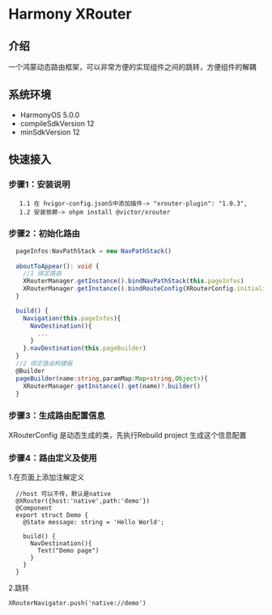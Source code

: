 # Harmony XRouter 

## 介绍
一个鸿蒙动态路由框架，可以非常方便的实现组件之间的跳转，方便组件的解耦

## 系统环境
- HarmonyOS 5.0.0
- compileSdkVersion
  12
- minSdkVersion
  12

## 快速接入

### 步骤1：安装说明
```
   1.1 在 hvigor-config.json5中添加插件-> "xrouter-plugin": "1.0.3",
   1.2 安装依赖-> ohpm install @victor/xrouter
```

### 步骤2：初始化路由


```ts
  pageInfos:NavPathStack = new NavPathStack()
    
  aboutToAppear(): void {
    //1 绑定路由
    XRouterManager.getInstance().bindNavPathStack(this.pageInfos)
    XRouterManager.getInstance().bindRouteConfig(XRouterConfig.initialize)
  }

  build() {
    Navigation(this.pageInfos){
      NavDestination(){
        ...
      }
    }.navDestination(this.pageBuilder)
  }
  //2 绑定路由构建器
  @Builder
  pageBuilder(name:string,paramMap:Map<string,Object>){
    XRouterManager.getInstance().get(name)?.builder()
  }
```

###  步骤3：生成路由配置信息
XRouterConfig 是动态生成的类，先执行Rebuild project 生成这个信息配置



### 步骤4：路由定义及使用

1.在页面上添加注解定义
```
  //host 可以不传，默认是native
  @XRouter({host:'native',path:'demo'})
  @Component
  export struct Demo {
    @State message: string = 'Hello World';
  
    build() {
      NavDestination(){
        Text("Demo page")
      }
    }
  }
```
2.跳转
```
XRouterNavigator.push('native://demo')
```

